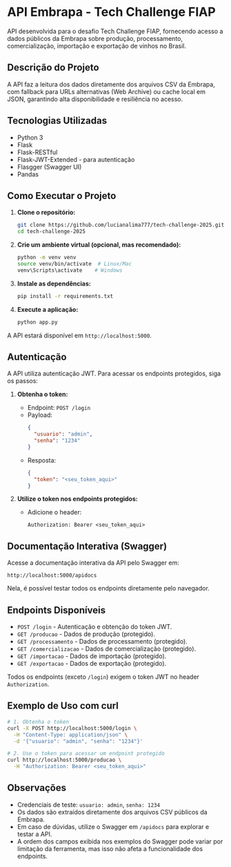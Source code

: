 # API Embrapa - Tech Challenge FIAP

API desenvolvida para o desafio Tech Challenge FIAP, fornecendo acesso a dados públicos da Embrapa sobre produção, processamento, comercialização, importação e exportação de vinhos no Brasil.

## Descrição do Projeto
A API faz a leitura dos dados diretamente dos arquivos CSV da Embrapa, com fallback para URLs alternativas (Web Archive) ou cache local em JSON, garantindo alta disponibilidade e resiliência no acesso.

## Tecnologias Utilizadas
- Python 3
- Flask
- Flask-RESTful
- Flask-JWT-Extended - para autenticação
- Flasgger (Swagger UI)
- Pandas

## Como Executar o Projeto

1. **Clone o repositório:**
   ```bash
   git clone https://github.com/lucianalima777/tech-challenge-2025.git
   cd tech-challenge-2025
   ```

2. **Crie um ambiente virtual (opcional, mas recomendado):**
   ```bash
   python -m venv venv
   source venv/bin/activate  # Linux/Mac
   venv\Scripts\activate    # Windows
   ```

3. **Instale as dependências:**
   ```bash
   pip install -r requirements.txt
   ```

4. **Execute a aplicação:**
   ```bash
   python app.py
   ```

A API estará disponível em `http://localhost:5000`.

## Autenticação

A API utiliza autenticação JWT. Para acessar os endpoints protegidos, siga os passos:

1. **Obtenha o token:**
   - Endpoint: `POST /login`
   - Payload:
     ```json
     {
       "usuario": "admin",
       "senha": "1234"
     }
     ```
   - Resposta:
     ```json
     {
       "token": "<seu_token_aqui>"
     }
     ```

2. **Utilize o token nos endpoints protegidos:**
   - Adicione o header:
     ```
     Authorization: Bearer <seu_token_aqui>
     ```

## Documentação Interativa (Swagger)

Acesse a documentação interativa da API pelo Swagger em:

```
http://localhost:5000/apidocs
```

Nela, é possível testar todos os endpoints diretamente pelo navegador.

## Endpoints Disponíveis

- `POST /login` - Autenticação e obtenção do token JWT.
- `GET /producao` - Dados de produção (protegido).
- `GET /processamento` - Dados de processamento (protegido).
- `GET /comercializacao` - Dados de comercialização (protegido).
- `GET /importacao` - Dados de importação (protegido).
- `GET /exportacao` - Dados de exportação (protegido).

Todos os endpoints (exceto `/login`) exigem o token JWT no header `Authorization`.

## Exemplo de Uso com curl

```bash
# 1. Obtenha o token
curl -X POST http://localhost:5000/login \
  -H "Content-Type: application/json" \
  -d '{"usuario": "admin", "senha": "1234"}'

# 2. Use o token para acessar um endpoint protegido
curl http://localhost:5000/producao \
  -H "Authorization: Bearer <seu_token_aqui>"
```

## Observações
- Credenciais de teste: `usuario: admin`, `senha: 1234`
- Os dados são extraídos diretamente dos arquivos CSV públicos da Embrapa.
- Em caso de dúvidas, utilize o Swagger em `/apidocs` para explorar e testar a API. 
- A ordem dos campos exibida nos exemplos do Swagger pode variar por limitação da ferramenta, mas isso não afeta a funcionalidade dos endpoints.